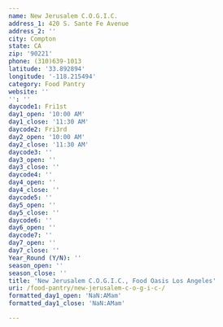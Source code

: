 ```yaml
---
name: New Jerusalem C.O.G.I.C.
address_1: 420 S. Sante Fe Avenue
address_2: ''
city: Compton
state: CA
zip: '90221'
phone: (310)639-1013
latitude: '33.892894'
longitude: '-118.215494'
category: Food Pantry
website: ''
'': ''
daycode1: Fri1st
day1_open: '10:00 AM'
day1_close: '11:30 AM'
daycode2: Fri3rd
day2_open: '10:00 AM'
day2_close: '11:30 AM'
daycode3: ''
day3_open: ''
day3_close: ''
daycode4: ''
day4_open: ''
day4_close: ''
daycode5: ''
day5_open: ''
day5_close: ''
daycode6: ''
day6_open: ''
daycode7: ''
day7_open: ''
day7_close: ''
Year_Round (Y/N): ''
season_open: ''
season_close: ''
title: 'New Jerusalem C.O.G.I.C., Food Oasis Los Angeles'
uri: /food-pantry/new-jerusalem-c-o-g-i-c-/
formatted_day1_open: 'NaN:AMam'
formatted_day1_close: 'NaN:AMam'

---
```

